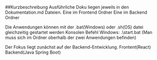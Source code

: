 ##Kurzbeschreibung
Ausführliche Doku liegen jeweils in den Dokumentation.md Dateien.
Eine im Frontend Ordner
Eine im Backend Ordner

Die Anwendungen können mit der .bat(Windows) oder .sh(OS) datei gleichzeitig gestartet werden
Konsolen Befehl Windows: .\start.bat (Man muss sich im Ordner oberhalb der zwei Anwendungen befinden)

Der Fokus liegt zunächst auf der Backend-Entwicklung.
Frontent(React)
Backend(Java Spring Boot)
##
